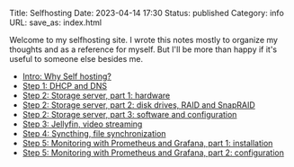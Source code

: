 Title: Selfhosting
Date: 2023-04-14 17:30
Status: published
Category: info
URL:
save_as: index.html

Welcome to my selfhosting site. I wrote this notes mostly to organize my thoughts and as a reference
for myself. But I'll be more than happy if it's useful to someone else besides me.

- [Intro: Why Self hosting?]({filename}why-self-hosting.md)
- [Step 1: DHCP and DNS]({filename}pi-hole.md)
- [Step 2: Storage server, part 1: hardware]({filename}nas-1.md)
- [Step 2: Storage server, part 2: disk drives, RAID and SnapRAID]({filename}nas-2.md)
- [Step 2: Storage server, part 3: software and configuration]({filename}nas-3.md)
- [Step 3: Jellyfin, video streaming]({filename}jellyfin.md)
- [Step 4: Syncthing, file synchronization]({filename}syncthing.md)
- [Step 5: Monitoring with Prometheus and Grafana, part 1: installation]({filename}prometheus-1.md)
- [Step 5: Monitoring with Prometheus and Grafana, part 2: configuration]({filename}prometheus-2.md)
